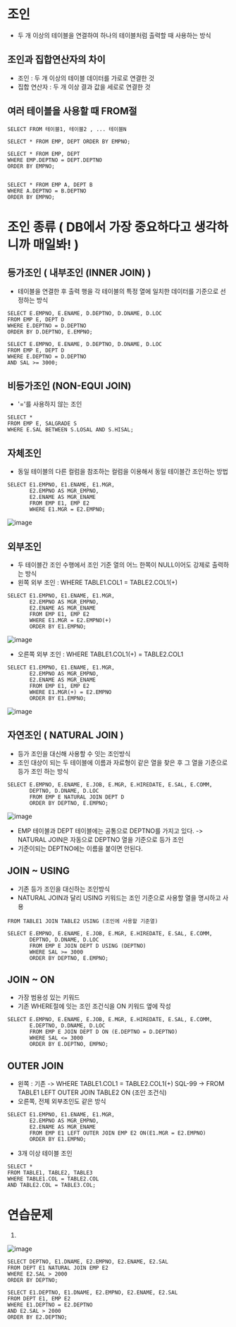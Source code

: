 # 조인
- 두 개 이상의 테이블을 연결하여 하나의 테이블처럼 출력할 때 사용하는 방식

## 조인과 집합연산자의 차이
- 조인 : 두 개 이상의 테이블 데이터를 가로로 연결한 것
- 집합 연산자 : 두 개 이상 결과 값을 세로로 연결한 것

## 여러 테이블을 사용할 때 FROM절
```
SELECT FROM 테이블1, 테이블2 , ... 테이블N

SELECT * FROM EMP, DEPT ORDER BY EMPNO;

SELECT * FROM EMP, DEPT
WHERE EMP.DEPTNO = DEPT.DEPTNO
ORDER BY EMPNO;


SELECT * FROM EMP A, DEPT B
WHERE A.DEPTNO = B.DEPTNO
ORDER BY EMPNO;
```

# 조인 종류 ( DB에서 가장 중요하다고 생각하니까 매일봐! )

## 등가조인 ( 내부조인 (INNER JOIN) )
- 테이블을 연결한 후 출력 행을 각 테이블의 특정 열에 일치한 데이터를 기준으로 선정하는 방식
```
SELECT E.EMPNO, E.ENAME, D.DEPTNO, D.DNAME, D.LOC
FROM EMP E, DEPT D
WHERE E.DEPTNO = D.DEPTNO
ORDER BY D.DEPTNO, E.EMPNO;

SELECT E.EMPNO, E.ENAME, D.DEPTNO, D.DNAME, D.LOC
FROM EMP E, DEPT D
WHERE E.DEPTNO = D.DEPTNO
AND SAL >= 3000;
```

## 비등가조인 (NON-EQUI JOIN)
- '='를 사용하지 않는 조인
```
SELECT * 
FROM EMP E, SALGRADE S
WHERE E.SAL BETWEEN S.LOSAL AND S.HISAL;
```

## 자체조인
- 동일 테이블의 다른 컬럼을 참조하는 컬럼을 이용해서 동일 테이블간 조인하는 방법
```
SELECT E1.EMPNO, E1.ENAME, E1.MGR,
       E2.EMPNO AS MGR_EMPNO,
       E2.ENAME AS MGR_ENAME
       FROM EMP E1, EMP E2
       WHERE E1.MGR = E2.EMPNO;
```
![image](https://user-images.githubusercontent.com/42050824/99894466-296c2780-2cc7-11eb-899a-175078485552.png)

## 외부조인
- 두 테이블간 조인 수행에서 조인 기준 열의 어느 한쪽이 NULL이어도 강제로 출력하는 방식
- 왼쪽 외부 조인 : WHERE TABLE1.COL1 = TABLE2.COL1(+)
```
SELECT E1.EMPNO, E1.ENAME, E1.MGR,
       E2.EMPNO AS MGR_EMPNO,
       E2.ENAME AS MGR_ENAME
       FROM EMP E1, EMP E2
       WHERE E1.MGR = E2.EMPNO(+)
       ORDER BY E1.EMPNO;
```
![image](https://user-images.githubusercontent.com/42050824/99894522-e52d5700-2cc7-11eb-8ba3-6b3ec4b73e6d.png)

- 오른쪽 외부 조인 : WHERE TABLE1.COL1(+) = TABLE2.COL1
```
SELECT E1.EMPNO, E1.ENAME, E1.MGR,
       E2.EMPNO AS MGR_EMPNO,
       E2.ENAME AS MGR_ENAME
       FROM EMP E1, EMP E2
       WHERE E1.MGR(+) = E2.EMPNO
       ORDER BY E1.EMPNO;
```
![image](https://user-images.githubusercontent.com/42050824/99894536-042be900-2cc8-11eb-9498-9f415df0c2d2.png)

## 자연조인 ( NATURAL JOIN ) 
- 등가 조인을 대신해 사용할 수 잇는 조인방식
- 조인 대상이 되는 두 테이블에 이름과 자료형이 같은 열을 찾은 후 그 열을 기준으로 등가 조인 하는 방식
```
SELECT E.EMPNO, E.ENAME, E.JOB, E.MGR, E.HIREDATE, E.SAL, E.COMM,
       DEPTNO, D.DNAME, D.LOC
       FROM EMP E NATURAL JOIN DEPT D
       ORDER BY DEPTNO, E.EMPNO;
```
![image](https://user-images.githubusercontent.com/42050824/99894594-b2379300-2cc8-11eb-941f-d35f12463818.png)
- EMP 테이블과 DEPT 테이블에는 공통으로 DEPTNO를 가지고 있다. -> NATURAL JOIN은 자동으로 DEPTNO 열을 기준으로 등가 조인
- 기준이되는 DEPTNO에는 이름을 붙이면 안된다.

## JOIN ~ USING
- 기존 등가 조인을 대신하는 조인방식
- NATURAL JOIN과 달리 USING 키워드는 조인 기준으로 사용할 열을 명시하고 사용
```
FROM TABLE1 JOIN TABLE2 USING (조인에 사용할 기준열)

SELECT E.EMPNO, E.ENAME, E.JOB, E.MGR, E.HIREDATE, E.SAL, E.COMM,
       DEPTNO, D.DNAME, D.LOC
       FROM EMP E JOIN DEPT D USING (DEPTNO)
       WHERE SAL >= 3000
       ORDER BY DEPTNO, E.EMPNO;
```

## JOIN ~ ON 
- 가장 범용성 있는 키워드
- 기존 WHERE절에 잇는 조인 조건식을 ON 키워드 옆에 작성
```
SELECT E.EMPNO, E.ENAME, E.JOB, E.MGR, E.HIREDATE, E.SAL, E.COMM,
       E.DEPTNO, D.DNAME, D.LOC
       FROM EMP E JOIN DEPT D ON (E.DEPTNO = D.DEPTNO)
       WHERE SAL <= 3000
       ORDER BY E.DEPTNO, EMPNO;
```

## OUTER JOIN
- 왼쪽 : 기존 -> WHERE TABLE1.COL1 = TABLE2.COL1(+)
         SQL-99 -> FROM TABLE1 LEFT OUTER JOIN TABLE2 ON (조인 조건식)
- 오른쪽, 전체 외부조인도 같은 방식
```
SELECT E1.EMPNO, E1.ENAME, E1.MGR,
       E2.EMPNO AS MGR_EMPNO,
       E2.ENAME AS MGR_ENAME
       FROM EMP E1 LEFT OUTER JOIN EMP E2 ON(E1.MGR = E2.EMPNO)
       ORDER BY E1.EMPNO;
```
- 3개 이상 테이블 조인
```
SELECT * 
FROM TABLE1, TABLE2, TABLE3
WHERE TABLE1.COL = TABLE2.COL
AND TABLE2.COL = TABLE3.COL;
```


# 연습문제
1.
![image](https://user-images.githubusercontent.com/42050824/99895553-0abc5f80-2ccc-11eb-8391-c2dd1f9ba84e.png)
```
SELECT DEPTNO, E1.DNAME, E2.EMPNO, E2.ENAME, E2.SAL
FROM DEPT E1 NATURAL JOIN EMP E2
WHERE E2.SAL > 2000
ORDER BY DEPTNO;

SELECT E1.DEPTNO, E1.DNAME, E2.EMPNO, E2.ENAME, E2.SAL
FROM DEPT E1, EMP E2
WHERE E1.DEPTNO = E2.DEPTNO
AND E2.SAL > 2000
ORDER BY E2.DEPTNO;
```
